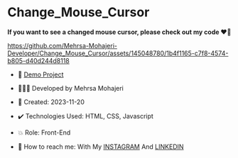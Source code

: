 # Change_Mouse_Cursor

**If you want to see a changed mouse cursor, please check out my code ♥️👀**

https://github.com/Mehrsa-Mohajeri-Developer/Change_Mouse_Cursor/assets/145048780/1b4f1165-c7f8-4574-b805-d40d244d8118

- 🔗 [Demo Project](https://mehrsa-mohajeri-developer.github.io/Change_Mouse_Cursor/)
  
- 👩🏻‍💻 Developed by Mehrsa Mohajeri

- 📆 Created: 2023-11-20

- ✔️ Technologies Used: HTML, CSS, Javascript

- 💥 Role: Front-End

- 📲 How to reach me: With My [INSTAGRAM](https://www.instagram.com/mehrsa_mohajeri_developer) And [LINKEDIN](https://www.linkedin.com/in/mehrsa-mohajeri-developer)
  
